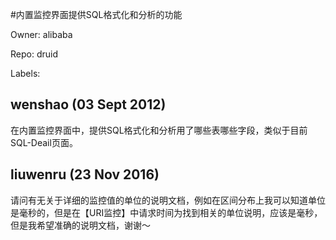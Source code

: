 #内置监控界面提供SQL格式化和分析的功能

Owner: alibaba

Repo: druid

Labels: 

## wenshao (03 Sept 2012)

在内置监控界面中，提供SQL格式化和分析用了哪些表哪些字段，类似于目前SQL-Deail页面。


## liuwenru (23 Nov 2016)

请问有无关于详细的监控值的单位的说明文档，例如在区间分布上我可以知道单位是毫秒的，但是在【URI监控】中请求时间为找到相关的单位说明，应该是毫秒，但是我希望准确的说明文档，谢谢～

